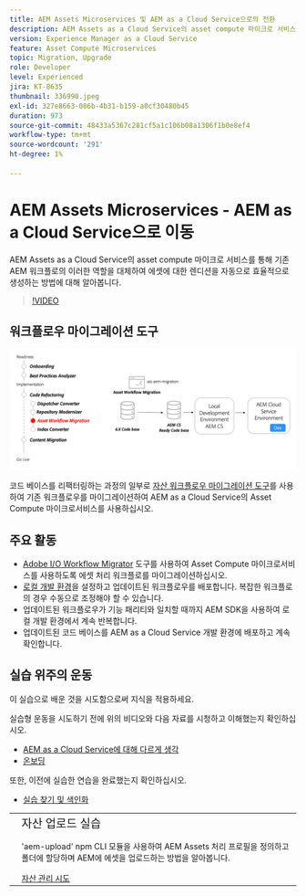 ```yaml
---
title: AEM Assets Microservices 및 AEM as a Cloud Service으로의 전환
description: AEM Assets as a Cloud Service의 asset compute 마이크로 서비스를 통해 기존 AEM 워크플로의 이러한 역할을 대체하여 에셋에 대한 렌디션을 자동으로 효율적으로 생성하는 방법에 대해 알아봅니다.
version: Experience Manager as a Cloud Service
feature: Asset Compute Microservices
topic: Migration, Upgrade
role: Developer
level: Experienced
jira: KT-8635
thumbnail: 336990.jpeg
exl-id: 327e8663-086b-4b31-b159-a0cf30480b45
duration: 973
source-git-commit: 48433a5367c281cf5a1c106b08a1306f1b0e8ef4
workflow-type: tm+mt
source-wordcount: '291'
ht-degree: 1%

---
```


# AEM Assets Microservices - AEM as a Cloud Service으로 이동

AEM Assets as a Cloud Service의 asset compute 마이크로 서비스를 통해 기존 AEM 워크플로의 이러한 역할을 대체하여 에셋에 대한 렌디션을 자동으로 효율적으로 생성하는 방법에 대해 알아봅니다.

>[!VIDEO](https://video.tv.adobe.com/v/3454291?quality=12&learn=on&captions=kor)

## 워크플로우 마이그레이션 도구

![자산 워크플로우 마이그레이션 도구](./assets/asset-workflow-migration.png)

코드 베이스를 리팩터링하는 과정의 일부로 [자산 워크플로우 마이그레이션 도구](https://experienceleague.adobe.com/docs/experience-manager-cloud-service/moving/refactoring-tools/asset-workflow-migration-tool.html?lang=ko)를 사용하여 기존 워크플로우를 마이그레이션하여 AEM as a Cloud Service의 Asset Compute 마이크로서비스를 사용하십시오.

## 주요 활동

+ [Adobe I/O Workflow Migrator](https://github.com/adobe/aio-cli-plugin-aem-cloud-service-migration#command-aio-aem-migrationworkflow-migrator) 도구를 사용하여 Asset Compute 마이크로서비스를 사용하도록 에셋 처리 워크플로를 마이그레이션하십시오.
+ [로컬 개발 환경](https://experienceleague.adobe.com/docs/experience-manager-learn/cloud-service/local-development-environment-set-up/overview.html?lang=ko)을 설정하고 업데이트된 워크플로우를 배포합니다. 복잡한 워크플로의 경우 수동으로 조정해야 할 수 있습니다.
+ 업데이트된 워크플로우가 기능 패리티와 일치할 때까지 AEM SDK을 사용하여 로컬 개발 환경에서 계속 반복합니다.
+ 업데이트된 코드 베이스를 AEM as a Cloud Service 개발 환경에 배포하고 계속 확인합니다.

## 실습 위주의 운동

이 실습으로 배운 것을 시도함으로써 지식을 적용하세요.

실습형 운동을 시도하기 전에 위의 비디오와 다음 자료를 시청하고 이해했는지 확인하십시오.

+ [AEM as a Cloud Service에 대해 다르게 생각](./introduction.md)
+ [온보딩](./onboarding.md)

또한, 이전에 실습한 연습을 완료했는지 확인하십시오.

+ [실습 찾기 및 색인화](./search-and-indexing.md#hands-on-exercise)

<table style="border-width:0">
    <tr>
        <td style="width:150px">
            <a  rel="noreferrer"
                target="_blank"
                href="https://github.com/adobe/aem-cloud-engineering-video-series-exercises/tree/session8-assets#cloud-acceleration-bootcamp---session-8-assets-and-microservices"><img alt="실습 GitHub 리포지토리" src="./assets/github.png"/>
            </a>        
        </td>
        <td style="width:100%;margin-bottom:1rem;">
            <div style="font-size:1.25rem;font-weight:400;">자산 업로드 실습</div>
            <p style="margin:1rem 0">
                'aem-upload' npm CLI 모듈을 사용하여 AEM Assets 처리 프로필을 정의하고 폴더에 할당하며 AEM에 에셋을 업로드하는 방법을 알아봅니다.
            </p>
            <a  rel="noreferrer"
                target="_blank"
                href="https://github.com/adobe/aem-cloud-engineering-video-series-exercises/tree/session8-assets#cloud-acceleration-bootcamp---session-8-assets-and-microservices" class="spectrum-Button spectrum-Button--primary spectrum-Button--sizeM">
                <span class="spectrum-Button-label has-no-wrap has-text-weight-bold">자산 관리 시도</span>
            </a>
        </td>
    </tr>
</table>
